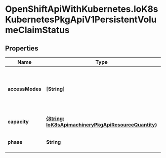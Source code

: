 # OpenShiftApiWithKubernetes.IoK8sKubernetesPkgApiV1PersistentVolumeClaimStatus

## Properties
Name | Type | Description | Notes
------------ | ------------- | ------------- | -------------
**accessModes** | **[String]** | AccessModes contains the actual access modes the volume backing the PVC has. More info: http://kubernetes.io/docs/user-guide/persistent-volumes#access-modes-1 | [optional] 
**capacity** | [**{String: IoK8sApimachineryPkgApiResourceQuantity}**](IoK8sApimachineryPkgApiResourceQuantity.md) | Represents the actual resources of the underlying volume. | [optional] 
**phase** | **String** | Phase represents the current phase of PersistentVolumeClaim. | [optional] 


